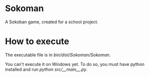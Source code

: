 # Sokoman
A Sokoban game, created for a school project.

# How to execute
The executable file is in *bin/dist/Sokoman/Sokoman*.

You can't execute it on Windows yet. To do so, you must have python installed and run *python src/\_\_main\_\_.py*.
